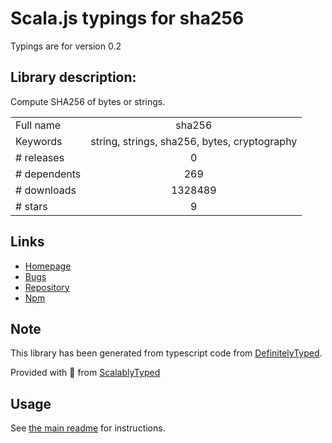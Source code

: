 
# Scala.js typings for sha256

Typings are for version 0.2

## Library description:
Compute SHA256 of bytes or strings.

|                    |                 |
| ------------------ | :-------------: |
| Full name          | sha256 |
| Keywords           | string, strings, sha256, bytes, cryptography |
| # releases         | 0 |
| # dependents       | 269 |
| # downloads        | 1328489 |
| # stars            | 9 |

## Links
- [Homepage](https://github.com/cryptocoinjs/sha256)
- [Bugs](https://github.com/cryptocoinjs/sha256/issues)
- [Repository](https://github.com/cryptocoinjs/sha256)
- [Npm](https://www.npmjs.com/package/sha256)
    


## Note
This library has been generated from typescript code from [DefinitelyTyped](https://definitelytyped.org).

Provided with :purple_heart: from [ScalablyTyped](https://github.com/oyvindberg/ScalablyTyped)

## Usage
See [the main readme](../../readme.md) for instructions.


